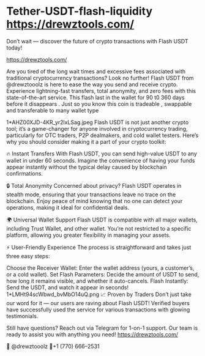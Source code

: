 # Tether-USDT-flash-liquidity https://drewztools.com/
Don’t wait — discover the future of crypto transactions with Flash USDT today!

 https://drewztools.com/

Are you tired of the long wait times and excessive fees associated with traditional cryptocurrency transactions? Look no further! Flash USDT from  @drewztooolz is here to ease the way you send and receive crypto. Experience lightning-fast transfers, total anonymity, and zero fees with this state-of-the-art service. This flash last in the wallet for 90 t0 360 days before it disappears . Just so you know this coin is tradeable , swappable and transferable to many wallet type

1*AHZ00XJD-4KR_yr2lxLSag.jpeg
Flash USDT is not just another crypto tool; it’s a game-changer for anyone involved in cryptocurrency trading, particularly for OTC traders, P2P dealmakers, and cold wallet testers. Here’s why you should consider making it a part of your crypto toolkit:

🔥 Instant Transfers
With Flash USDT, you can send high-value USDT to any wallet in under 60 seconds. Imagine the convenience of having your funds appear instantly without the typical delay caused by blockchain confirmations.

🔒 Total Anonymity
Concerned about privacy? Flash USDT operates in stealth mode, ensuring that your transactions leave no trace on the blockchain. Enjoy peace of mind knowing that no one can detect your operations, making it ideal for confidential deals.

🌍 Universal Wallet Support
Flash USDT is compatible with all major wallets, including Trust Wallet, and other wallet. You’re not restricted to a specific platform, allowing you greater flexibility in managing your assets.

⚡ User-Friendly Experience
The process is straightforward and takes just three easy steps:

Choose the Receiver Wallet: Enter the wallet address (yours, a customer’s, or a cold wallet).
Set Flash Parameters: Decide the amount of USDT to send, how long it remains visible, and whether it auto-cancels.
Flash Instantly: Send the USDT, and watch it appear in seconds!
1*LMHt94scWbwd_bvMbO14uQ.png
📈 Proven by Traders
Don’t just take our word for it — our users are raving about Flash USDT! Verified buyers have successfully used the service for various transactions with glowing testimonials.

Still have questions? Reach out via Telegram for 1-on-1 support. Our team is ready to assist you with anything you need! https://drewztools.com/

💬 @drewztooolz
📲+1 (770) 666–2531
